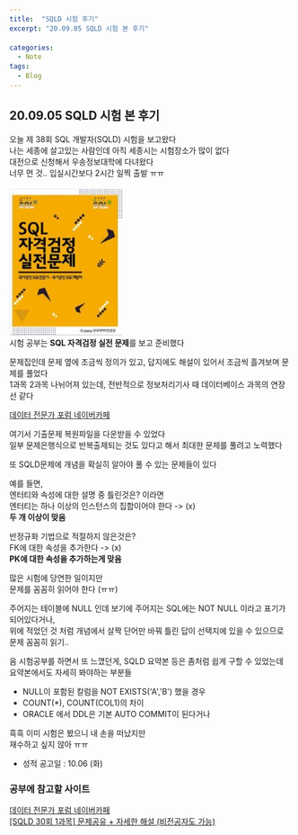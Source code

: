 ```yaml
---
title:  "SQLD 시험 후기"
excerpt: "20.09.05 SQLD 시험 본 후기"

categories:
  - Note
tags:
  - Blog
---
```

## 20.09.05 SQLD 시험 본 후기  
오늘 제 38회 SQL 개발자(SQLD) 시험을 보고왔다  
나는 세종에 살고있는 사람인데 아직 세종시는 시험장소가 많이 없다  
대전으로 신청해서 우송정보대학에 다녀왔다  
너무 먼 것.. 입실시간보다 2시간 일찍 출발 ㅠㅠ  


![sql 자격검정 실전문제](/assets/images/post/200905-1.JPG)  
시험 공부는 **SQL 자격검정 실전 문제**를 보고 준비했다  


문제집인데 문제 옆에 조금씩 정의가 있고, 답지에도 해설이 있어서 조금씩 흘겨보며 문제를 풀었다  
1과목 2과목 나뉘어져 있는데, 전반적으로 정보처리기사 때 데이터베이스 과목의 연장선 같다  

[데이터 전문가 포럼 네이버카페](https://cafe.naver.com/sqlpd)  


여기서 기출문제 복원파일을 다운받을 수 있었다  
일부 문제은행식으로 반복출제되는 것도 있다고 해서 최대한 문제를 풀려고 노력했다  


또 SQLD문제에 개념을 확실히 알아야 풀 수 있는 문제들이 있다  


예를 들면,  
엔터티와 속성에 대한 설명 중 틀린것은? 이라면  
엔터티는 하나 이상의 인스턴스의 집합이어야 한다 -> (x)  
**두 개 이상이 맞음**  

반정규화 기법으로 적절하지 않은것은?  
FK에 대한 속성을 추가한다 -> (x)  
**PK에 대한 속성을 추가하는게 맞음**  


많은 시험에 당연한 일이지만  
문제를 꼼꼼히 읽어야 한다 (ㅠㅠ)  

주어지는 테이블에 NULL 인데 보기에 주어지는 SQL에는 NOT NULL 이라고 표기가 되어있다거나,  
위에 적었던 것 처럼 개념에서 살짝 단어만 바꿔 틀린 답이 선택지에 있을 수 있으므로 문제 꼼꼼히 읽기..  


음 시험공부를 하면서 또 느꼈던게, SQLD 요약본 등은 좀처럼 쉽게 구할 수 있었는데  
요약본에서도 자세히 봐야하는 부분들  


* NULL이 포함된 칼럼을 NOT EXISTS('A','B') 했을 경우  
* COUNT(*), COUNT(COL1)의 차이  
* ORACLE 에서 DDL은 기본 AUTO COMMIT이 된다거나  


흑흑 이미 시험은 봤으니 내 손을 떠났지만  
재수하고 싶지 않아 ㅠㅠ  


* 성적 공고일 : 10.06 (화)  


### 공부에 참고할 사이트  
[데이터 전문가 포럼 네이버카페](https://cafe.naver.com/sqlpd)  
[[SQLD 30회 1과목] 문제공유 + 자세한 해설 (비전공자도 가능)](https://ori-gina-l.tistory.com/15?category=891355)  


